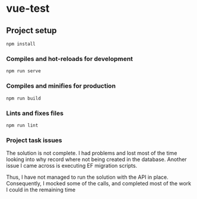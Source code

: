 # vue-test

## Project setup
```
npm install
```

### Compiles and hot-reloads for development
```
npm run serve
```

### Compiles and minifies for production
```
npm run build
```

### Lints and fixes files
```
npm run lint
```

### Project task issues
The solution is not complete. I had problems and lost most of the time looking into why record where not being created in the database. Another issue I came across is executing EF migration scripts.

Thus, I have not managed to run the solution with the API in place. Consequently, I mocked some of the calls, and completed most of the work I could in the remaining time